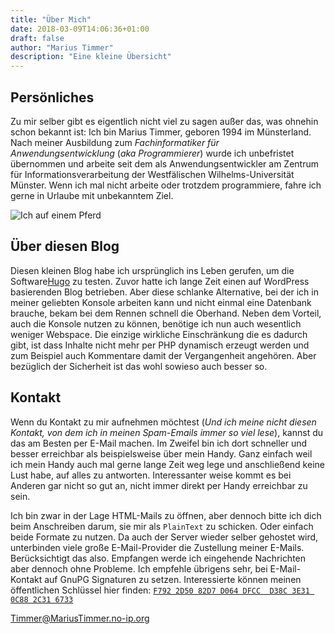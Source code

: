 ```yaml
---
title: "Über Mich"
date: 2018-03-09T14:06:36+01:00
draft: false
author: "Marius Timmer"
description: "Eine kleine Übersicht"
---
```


## Persönliches
Zu mir selber gibt es eigentlich nicht viel zu sagen außer das, was ohnehin schon bekannt ist: Ich bin Marius Timmer, geboren 1994 im Münsterland. Nach meiner Ausbildung zum *Fachinformatiker für Anwendungsentwicklung* (*aka Programmierer*) wurde ich unbefristet übernommen und arbeite seit dem als Anwendungsentwickler am Zentrum für Informationsverarbeitung der Westfälischen Wilhelms-Universität Münster. Wenn ich mal nicht arbeite oder trotzdem programmiere, fahre ich gerne in Urlaube mit unbekanntem Ziel.

![Ich auf einem Pferd](/img/timmer_pferd.jpg)


## Über diesen Blog
Diesen kleinen Blog habe ich ursprünglich ins Leben gerufen, um die Software[Hugo](https://gohugo.io/) zu testen. Zuvor hatte ich lange Zeit einen auf WordPress basierenden Blog betrieben. Aber diese schlanke Alternative, bei der ich in meiner geliebten Konsole arbeiten kann und nicht einmal eine Datenbank brauche, bekam bei dem Rennen schnell die Oberhand. Neben dem Vorteil, auch die Konsole nutzen zu können, benötige ich nun auch wesentlich weniger Webspace. Die einzige wirkliche Einschränkung die es dadurch gibt, ist dass Inhalte nicht mehr per PHP dynamisch erzeugt werden und zum Beispiel auch Kommentare damit der Vergangenheit angehören. Aber bezüglich der Sicherheit ist das wohl sowieso auch besser so.


## Kontakt
Wenn du Kontakt zu mir aufnehmen möchtest (*Und ich meine nicht diesen Kontakt, von dem ich in meinen Spam-Emails immer so viel lese*), kannst du das am Besten per E-Mail machen. Im Zweifel bin ich dort schneller und besser erreichbar als beispielsweise über mein Handy. Ganz einfach weil ich mein Handy auch mal gerne lange Zeit weg lege und anschließend keine Lust habe, auf alles zu antworten. Interessanter weise kommt es bei Anderen gar nicht so gut an, nicht immer direkt per Handy erreichbar zu sein.

Ich bin zwar in der Lage HTML-Mails zu öffnen, aber dennoch bitte ich dich beim Anschreiben darum, sie mir als `PlainText` zu schicken. Oder einfach beide Formate zu nutzen. Da auch der Server wieder selber gehostet wird, unterbinden viele große E-Mail-Provider die Zustellung meiner E-Mails. Berücksichtigt das also. Empfangen werde ich eingehende Nachrichten aber dennoch ohne Probleme. Ich empfehle übrigens sehr, bei E-Mail-Kontakt auf GnuPG Signaturen zu setzen. Interessierte können meinen öffentlichen Schlüssel hier finden: [`F792 2D50 82D7 D064 DFCC  D38C 3E31 0C88 2C31 6733`](/timmer_at_mariustimmer_no_ip_org.asc)

[Timmer@MariusTimmer.no-ip.org](mailto:timmer@mariustimmer.no-ip.org)

